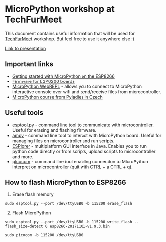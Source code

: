 # MicroPython workshop at TechFurMeet

This document contains useful information that will be used for [TechFurMeet](https://www.techfurmeet.org/) workshop. But feel free to use it anywhere else :)

[Link to presentation](https://docs.google.com/presentation/d/1s5l5uXPHnwexjAZdf8eqWwv_EDYjKUNP4exJiZsZvaw/edit?usp=sharing)

## Important links

* [Getting started with MicroPython on the ESP8266](https://docs.micropython.org/en/latest/esp8266/esp8266/tutorial/intro.html)
* [Firmware for ESP8266 boards](http://micropython.org/download#esp8266)
* [MicroPython WebREPL](https://micropython.org/webrepl/) - allows you to connect to MicroPython interactive console over wifi and send/receive files from microcontroller.
* [MIcroPython course from Pyladies in Czech](http://naucse.python.cz/lessons/beginners/micropython/)

## Useful tools

* [esptool.py](https://github.com/espressif/esptool) - command line tool to communicate with microcontroller. Useful for erasing and flashing firmware.
* [ampy](https://github.com/adafruit/ampy) - command line tool to interact with MicroPython board. Useful for managing files on microcontroller and run scripts.
* [ESPlorer](https://esp8266.ru/esplorer/) - multiplatform GUI interface in Java. Enables you to run python code directly or from scripts, upload scripts to microcontroller and more.
* [picocom](https://github.com/npat-efault/picocom) - command line tool enabling connection to MicroPython interpret on microcontroller (quit with CTRL + a CTRL + q).

## How to flash MicroPython to ESP8266

1. Erase flash memory
```
sudo esptool.py --port /dev/ttyUSB0 -b 115200 erase_flash
```
2. Flash MicroPython
```
sudo esptool.py --port /dev/ttyUSB0 -b 115200 write_flash --flash_size=detect 0 esp8266-20171101-v1.9.3.bin
```


```
sudo picocom -b 115200 /dev/ttyUSB0
```
